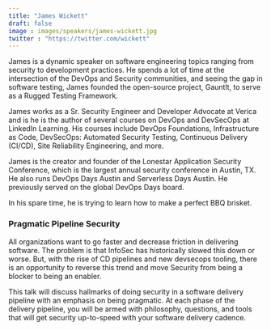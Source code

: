 ```yaml
---
title: "James Wickett"
draft: false
image : images/speakers/james-wickett.jpg
twitter : "https://twitter.com/wickett"
---
```


James is a dynamic speaker on software engineering topics ranging from security to development practices. He spends a lot of time at the intersection of the DevOps and Security communities, and seeing the gap in software testing, James founded the open-source project, Gauntlt, to serve as a Rugged Testing Framework.

James works as a Sr. Security Engineer and Developer Advocate at Verica and is he is the author of several courses on DevOps and DevSecOps at LinkedIn Learning. His courses include DevOps Foundations, Infrastructure as Code, DevSecOps: Automated Security Testing, Continuous Delivery (CI/CD), Site Reliability Engineering, and more.

James is the creator and founder of the Lonestar Application Security Conference, which is the largest annual security conference in Austin, TX. He also runs DevOps Days Austin and Serverless Days Austin. He previously served on the global DevOps Days board.

In his spare time, he is trying to learn how to make a perfect BBQ brisket.

### Pragmatic Pipeline Security

All organizations want to go faster and decrease friction in delivering software. The problem is that InfoSec has historically slowed this down or worse. But, with the rise of CD pipelines and new devsecops tooling, there is an opportunity to reverse this trend and move Security from being a blocker to being an enabler.

This talk will discuss hallmarks of doing security in a software delivery pipeline with an emphasis on being pragmatic. At each phase of the delivery pipeline, you will be armed with philosophy, questions, and tools that will get security up-to-speed with your software delivery cadence.
